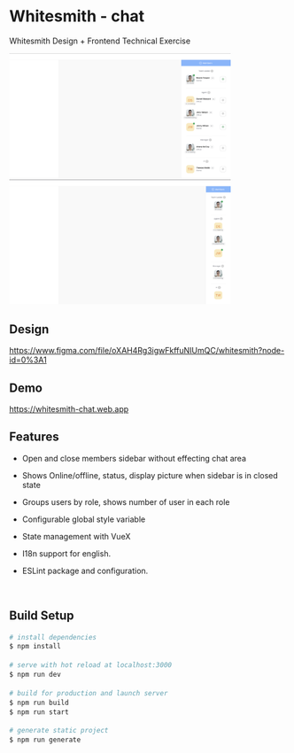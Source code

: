 # Whitesmith - chat

Whitesmith Design + Frontend Technical Exercise

<img src="readme-assets/sidebar-open.png" alt="screenshots" width="400" >
<img src="readme-assets/sidebar-closed.png" alt="screenshots" width="400" >

<br>

## Design

https://www.figma.com/file/oXAH4Rg3igwFkffuNIUmQC/whitesmith?node-id=0%3A1

## Demo

https://whitesmith-chat.web.app

## Features

- Open and close members sidebar without effecting chat area

- Shows Online/offline, status, display picture when sidebar is in closed state
- Groups users by role, shows number of user in each role
- Configurable global style variable
- State management with VueX
- I18n support for english.
- ESLint package and configuration.

<br>

## Build Setup

```bash
# install dependencies
$ npm install

# serve with hot reload at localhost:3000
$ npm run dev

# build for production and launch server
$ npm run build
$ npm run start

# generate static project
$ npm run generate
```
